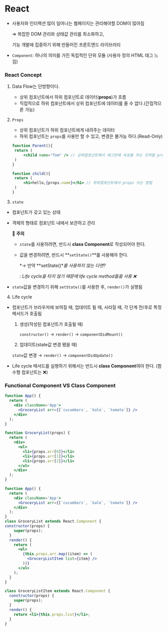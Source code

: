 # React

- 사용자와 인터랙션 많이 일어나는 웹페이지는 관리해야할 DOM이 많아짐

  ⇒  복잡한 DOM 관리와 상태값 관리를 최소화하고,

  기능 개발에 집중하기 위해 만들어진 프론트엔드 라이브러리

- `Component`: 하나의 의미를 가진 독립적인 단위 모듈 (사용자 정의 HTML 태그 느낌)

### React Concept

1. Data Flow는 단방향이다.

   - 상위 컴포넌트에서 하위 컴포넌트로 데이터(**props**)가 흐름
   - 직접적으로 하위 컴포넌트에서 상위 컴포넌트에 데이터를 줄 수 없다.(간접적으론 가능)

2. `Props`

   - 상위 컴포넌트가 하위 컴포넌트에게 내려주는 데이터
   - 하위 컴포넌트는 `props`를 사용만 할 수 있고, 변경은 불가능 하다.(Read-Only)

   ```jsx
   function Parent(){
   	return (
   		<child name="Tom" /> // 상위컴포넌트에서 태그안에 속성을 주는 것처럼 props를 넘겨
   	)
   }
   ```

   ```jsx
   function child(){
   	return (
   		<h1>hello,{props.name}</h1> // 하위컴포넌트에서 props 쓰는 방법
   	)
   } 
   ```

3. `state`

- 컴포넌트가 갖고 있는 상태

- 객체의 형태로 컴포넌트 내에서 보관하고 관리

  🚨 **주의**

  - `state`를 사용하려면, 반드시 **class Component**로 작성되어야 한다.

  - 값을 변경하려면, 반드시 **`setState()`**를 사용해야 한다.

    *→ 만약 **setState()**를 사용하지 않는 다면?*

    *: Life cycle을  타지 않기 때문에 life cycle method들을 사용 ❌*

- `state`값을 변경하기 위해 `setState()`를 사용한 후, `render()`가 실행됨

4. Life cycle

- 컴포넌트가 브라우저에 보여질 때, 업데이트 될 때, 사라질 때, 각 단계 전/후로 특정 메서드가 호출됨

  1. 생성(작성된 컴포넌트가 호출될 때)

     `constructor()` → `render()` → `componentDidMount()`

  2. 업데이트(state값 변경 됐을 때)

  `state`값 변경 → `render()` → `componentDidUpdate()`

- Life cycle 메서드를 실행하기 위해서는 반드시 **class Component**여야 한다. (함수형 컴포넌트는 ❌)



### F**unctional Component VS Class Component**

```jsx
function App() {
  return (
    <div className='App'>
      <GroceryList arr={[`cucumbers`, `kale`, `tomato`]} />
    </div>
  );
}

function GroceryList(props) {
  return (
    <div>
      <ul>
        <li>{props.arr[0]}</li>
        <li>{props.arr[1]}</li>
        <li>{props.arr[2]}</li>
      </ul>
    </div>
  );
}
```

```jsx
function App() {
  return (
    <div className='App'>
      <GroceryList arr={[`cucumbers`, `kale`, `tomato`]} />
    </div>
  );
}
class GroceryList extends React.Component {  
constructor(props) {
    super(props);
  }
  render() {
    return (
      <ul>
        {this.props.arr.map((item) => (
          <GroceryListItem list={item} />
        ))}
      </ul>
    );
  }
}

class GroceryListItem extends React.Component {
  constructor(props) {
    super(props);
  }
  render() {
    return <li>{this.props.list}</li>;
  }
}
```